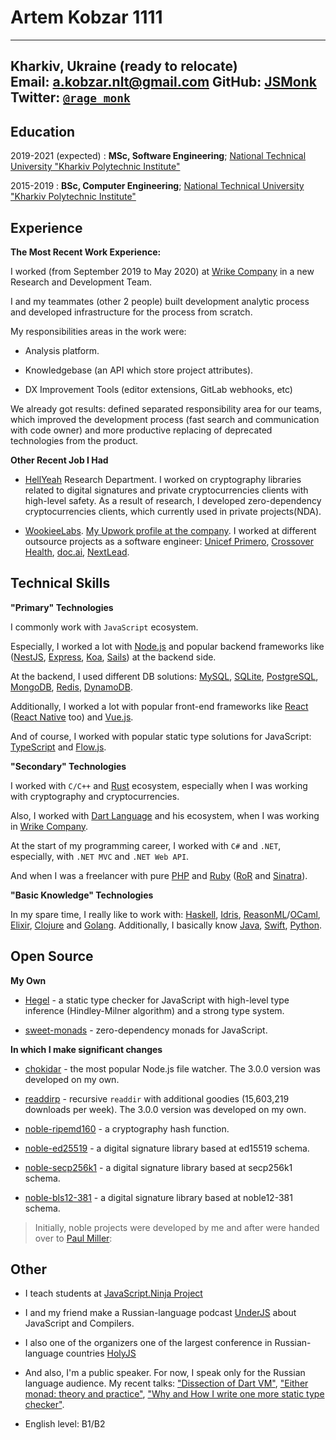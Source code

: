 Artem Kobzar 1111
============

---------------------------------------------------------------
Kharkiv, Ukraine (ready to relocate)                    
Email:   [a.kobzar.nlt@gmail.com](mailto:a.kobzar.nlt@gmail.com)
GitHub:  [JSMonk](https://github.com/JSMonk)
Twitter: [`@rage_monk`](https://twitter.com/rage_monk)
--------------------------------------------------------------

Education
---------

2019-2021 (expected)
:   **MSc, Software Engineering**; [National Technical University "Kharkiv Polytechnic Institute"](http://www.kpi.kharkov.ua/eng/)

2015-2019
:   **BSc, Computer Engineering**; [National Technical University "Kharkiv Polytechnic Institute"](http://www.kpi.kharkov.ua/eng/)


Experience
----------

**The Most Recent Work Experience:**

I worked (from September 2019 to May 2020) at [Wrike Company](https://www.wrike.com/) in a new Research and Development Team. 

I and my teammates (other 2 people) built development analytic process and developed infrastructure for the process from scratch.

My responsibilities areas in the work were:

* Analysis platform.

* Knowledgebase (an API which store project attributes).

* DX Improvement Tools (editor extensions, GitLab webhooks, etc)

We already got results: defined separated responsibility area for our teams, which improved the development process (fast search and communication with code owner) and more productive replacing of deprecated technologies from the product.

**Other Recent Job I Had**

* [HellYeah](https://hy.dev/) Research Department.
  I worked on cryptography libraries related to digital signatures and private cryptocurrencies clients with high-level safety.
  As a result of research, I developed zero-dependency cryptocurrencies clients, which currently used in private projects(NDA).

* [WookieeLabs](https://www.upwork.com/o/companies/~019c0fc838498df613/). 
  [My Upwork profile at the company](https://www.upwork.com/o/profiles/users/~01743ab09e751efe1c/). I worked at different outsource projects as a software engineer: [Unicef Primero](https://www.primero.org/), [Crossover Health](https://crossoverhealth.com/), [doc.ai](https://doc.ai/), [NextLead](https://www.nextlead.io/).


Technical Skills
--------------------

**"Primary" Technologies**

I commonly work with `JavaScript` ecosystem.

Especially, I worked a lot with [Node.js](https://nodejs.org/) and popular backend frameworks like ([NestJS](https://nestjs.com/), [Express](https://expressjs.com/ru/), [Koa](https://koajs.com/), [Sails](https://sailsjs.com/)) at the backend side.

At the backend, I used different DB solutions: [MySQL](https://www.mysql.com/), [SQLite](https://www.sqlite.org/), [PostgreSQL](https://www.postgresql.org/), [MongoDB](https://www.mongodb.com/), [Redis](https://redis.io/), [DynamoDB](https://aws.amazon.com/dynamodb).

Additionally, I worked a lot with popular front-end frameworks like [React](https://reactjs.org/) ([React Native](https://reactnative.dev/) too) and [Vue.js](https://vuejs.org/).

And of course, I worked with popular static type solutions for JavaScript: [TypeScript](https://www.typescriptlang.org/) and [Flow.js](https://flow.org/).

**"Secondary" Technologies**

I worked with `C/C++` and [Rust](https://www.rust-lang.org/) ecosystem, especially when I was working with cryptography and cryptocurrencies.

Also, I worked with [Dart Language](https://dart.dev/) and his ecosystem, when I was working in [Wrike Company](https://www.wrike.com/).

At the start of my programming career, I worked with `C#` and `.NET`, especially, with `.NET MVC` and `.NET Web API`.

And when I was a freelancer with pure [PHP](https://www.php.net/) and [Ruby](https://www.ruby-lang.org/ru/) ([RoR](https://rubyonrails.org/) and [Sinatra](http://sinatrarb.com/)).

**"Basic Knowledge" Technologies**

In my spare time, I really like to work with: [Haskell](https://www.haskell.org/), [Idris](https://www.idris-lang.org/), [ReasonML](https://reasonml.github.io/)/[OCaml](https://ocaml.org/), [Elixir](https://elixir-lang.org/), [Clojure](https://clojure.org/) and [Golang](https://golang.org/). Additionally, I basically know [Java](https://www.java.com), [Swift](https://www.apple.com/swift/), [Python](https://www.python.org/).

Open Source
--------------------

**My Own**

* [Hegel](https://github.com/JSMonk/hegel) - a static type checker for JavaScript with high-level type inference (Hindley-Milner algorithm) and a strong type system.

* [sweet-monads](https://github.com/JSMonk/sweet-monads) - zero-dependency monads for JavaScript.

**In which I make significant changes**

* [chokidar](https://github.com/paulmillr/chokidar) - the most popular Node.js file watcher. The 3.0.0 version was developed on my own.

* [readdirp](https://github.com/paulmillr/readdirp) - recursive `readdir` with additional goodies (15,603,219 downloads per week). The 3.0.0 version was developed on my own.

* [noble-ripemd160](https://github.com/paulmillr/noble-ripemd160) - a cryptography hash function.

* [noble-ed25519](https://github.com/paulmillr/noble-ed25519) - a digital signature library based at ed15519 schema.

* [noble-secp256k1](https://github.com/paulmillr/noble-secp256k1) - a digital signature library based at secp256k1 schema.

* [noble-bls12-381](https://github.com/paulmillr/noble-bls12-381) - a digital signature library based at noble12-381 schema.

> Initially, noble projects were developed by me and after were handed over to [Paul Miller](https://github.com/paulmillr):

Other
----------------------------------------

* I teach students at [JavaScript.Ninja Project](http://javascript.ninja/)

* I and my friend make a Russian-language podcast [UnderJS](https://underjs.ru/) about JavaScript and Compilers.

* I also one of the organizers one of the largest conference in Russian-language countries [HolyJS](https://holyjs.ru/) 

* And also, I'm a public speaker. For now, I speak only for the Russian language audience. My recent talks: ["Dissection of Dart VM"](https://www.youtube.com/watch?v=JKvmwOuqVWI), ["Either monad: theory and practice"](https://www.youtube.com/watch?v=S0cCjbWuvzk&t=39s), ["Why and How I write one more static type checker"](https://www.youtube.com/watch?v=GIHrPm_YAIc&t=1715s).

* English level: B1/B2
